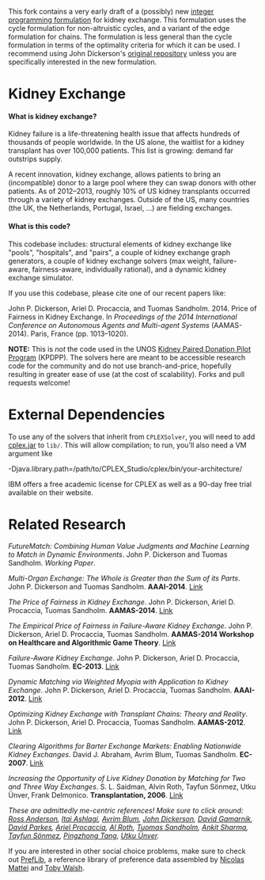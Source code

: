 This fork contains a very early draft of a (possibly) new [integer programming formulation](https://github.com/jamestrimble/KidneyExchange/blob/master/src/edu/cmu/cs/dickerson/kpd/solver/CycleAndEdgeFormulationCPLEXSolver.java) for kidney exchange. This formulation uses the cycle formulation for non-altruistic cycles, and a variant of the edge formulation for chains. The formulation is less general than the cycle formulation in terms of the optimality criteria for which it can be used. I recommend using John Dickerson's [original repository](https://github.com/JohnDickerson/KidneyExchange) unless you are specifically interested in the new formulation.

Kidney Exchange
==============

#### What is kidney exchange? ####

Kidney failure is a life-threatening health issue that affects hundreds of thousands of people worldwide. In the US alone, the waitlist for a kidney transplant has over 100,000 patients. This list is growing: demand far outstrips supply.

A recent innovation, kidney exchange, allows patients to bring an (incompatible) donor to a large pool where they can swap donors with other patients.  As of 2012&ndash;2013, roughly 10% of US kidney transplants occurred through a variety of kidney exchanges.  Outside of the US, many countries (the UK, the Netherlands, Portugal, Israel, ...) are fielding exchanges.

#### What is this code? ####

This codebase includes: structural elements of kidney exchange like "pools", "hospitals", and "pairs", a couple of kidney exchange graph generators, a couple of kidney exchange solvers (max weight, failure-aware, fairness-aware, individually rational), and a dynamic kidney exchange simulator.

If you use this codebase, please cite one of our recent papers like:

John P. Dickerson, Ariel D. Procaccia, and Tuomas Sandholm. 2014. Price of Fairness in Kidney Exchange. In _Proceedings of the 2014 International Conference on Autonomous Agents and Multi-agent Systems_ (AAMAS-2014).  Paris, France (pp. 1013&ndash;1020). 

**NOTE:** This is _not_ the code used in the UNOS [Kidney Paired Donation Pilot Program](http://optn.transplant.hrsa.gov/resources/KPDPP.asp "Kidney Paired Donation Pilot Program information via OPTN") (KPDPP).  The solvers here are meant to be accessible research code for the community and do not use branch-and-price, hopefully resulting in greater ease of use (at the cost of scalability).  Forks and pull requests welcome!


External Dependencies
=====================

To use any of the solvers that inherit from `CPLEXSolver`, you will need to add [cplex.jar](http://www-01.ibm.com/software/commerce/optimization/cplex-optimizer/) to `lib/`.  This will allow compilation; to run, you'll also need a VM argument like

   -Djava.library.path=/path/to/CPLEX_Studio/cplex/bin/your-architecture/

IBM offers a free academic license for CPLEX as well as a 90-day free trial available on their website.


Related Research
================

_FutureMatch: Combining Human Value Judgments and Machine Learning to Match in Dynamic Environments_.  John P. Dickerson and Tuomas Sandholm.  _Working Paper_.

_Multi-Organ Exchange: The Whole is Greater than the Sum of its Parts_.  John P. Dickerson and Tuomas Sandholm.  **AAAI-2014**.  [Link](http://jpdickerson.com/pubs/dickerson14multi.pdf "John P. Dickerson")

_The Price of Fairness in Kidney Exchange_.  John P. Dickerson, Ariel D. Procaccia, Tuomas Sandholm.  **AAMAS-2014**.  [Link](http://jpdickerson.com/pubs/dickerson14price.pdf "John P. Dickerson")

_The Empirical Price of Fairness in Failure-Aware Kidney Exchange_.  John P. Dickerson, Ariel D. Procaccia, Tuomas Sandholm.  **AAMAS-2014 Workshop on Healthcare and Algorithmic Game Theory**.  [Link](http://jpdickerson.com/pubs/dickerson14empirical.pdf "John P. Dickerson")

_Failure-Aware Kidney Exchange_.  John P. Dickerson, Ariel D. Procaccia, Tuomas Sandholm.  **EC-2013**.  [Link](http://www.cs.cmu.edu/~sandholm/failure-aware%20kidney%20exchange.ec13.pdf "Carnegie Mellon University link")

_Dynamic Matching via Weighted Myopia with Application to Kidney Exchange_.  John P. Dickerson, Ariel D. Procaccia, Tuomas Sandholm. **AAAI-2012**.  [Link](https://www.cs.cmu.edu/afs/cs.cmu.edu/Web/People/arielpro/papers/weights.aaai12.pdf "Carnegie Mellon University link")

_Optimizing Kidney Exchange with Transplant Chains: Theory and Reality_.  John P. Dickerson, Ariel D. Procaccia, Tuomas Sandholm. **AAMAS-2012**.  [Link](http://www.cs.cmu.edu/afs/cs/Web/People/arielpro/papers/chains.aamas12.pdf "Carnegie Mellon University link")

_Clearing Algorithms for Barter Exchange Markets: Enabling Nationwide Kidney Exchanges_.  David J. Abraham, Avrim Blum, Tuomas Sandholm.  **EC-2007**.  [Link](http://www.cs.cmu.edu/~dabraham/papers/abs07.pdf "Carnegie Mellon University link")

_Increasing the Opportunity of Live Kidney Donation by Matching for Two and Three Way Exchanges_. S. L. Saidman, Alvin Roth, Tayfun S&ouml;nmez, Utku &Uuml;nver, Frank Delmonico.  **Transplantation, 2006**.  [Link](http://kuznets.fas.harvard.edu/~aroth/papers/SaidmanRothSonmezUnverDelmonico.Transplantation.2006.pdf "Harvard link")

_These are admittedly me-centric references!  Make sure to click around: [Ross Anderson](http://rma350.scripts.mit.edu/home/), [Itai Ashlagi](http://web.mit.edu/iashlagi/www/), [Avrim Blum](http://www.cs.cmu.edu/~avrim/), [John Dickerson](http://cs.cmu.edu/~dickerson), [David Gamarnik](http://www.mit.edu/~gamarnik/home.html), [David Parkes](http://www.eecs.harvard.edu/~parkes/), [Ariel Procaccia](http://www.cs.cmu.edu/~arielpro/), [Al Roth](http://www.stanford.edu/~alroth/), [Tuomas Sandholm](http://www.cs.cmu.edu/~sandholm/), [Ankit Sharma](https://sites.google.com/site/ankitsharmahomepage/), [Tayfun S&ouml;nmez](https://www2.bc.edu/~sonmezt/), [Pingzhong Tang](http://iiis.tsinghua.edu.cn/~kenshin/), [Utku &Uuml;nver](https://www2.bc.edu/~unver/)._ 

If you are interested in other social choice problems, make sure to check out [PrefLib](http://www.preflib.org/), a reference library of preference data assembled by [Nicolas Mattei](http://www.nickmattei.net/) and [Toby Walsh](http://www.cse.unsw.edu.au/~tw/).
